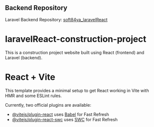 ## Backend Repository
Laravel Backend Repository: [soft84ya_laravelReact](https://github.com/soft84ya/soft84ya_laravelReact)

# laravelReact-construction-project
This is a construction project website built using React (frontend) and Laravel (backend).

# React + Vite
This template provides a minimal setup to get React working in Vite with HMR and some ESLint rules.

Currently, two official plugins are available:

- [@vitejs/plugin-react](https://github.com/vitejs/vite-plugin-react/blob/main/packages/plugin-react/README.md) uses [Babel](https://babeljs.io/) for Fast Refresh
- [@vitejs/plugin-react-swc](https://github.com/vitejs/vite-plugin-react-swc) uses [SWC](https://swc.rs/) for Fast Refresh
